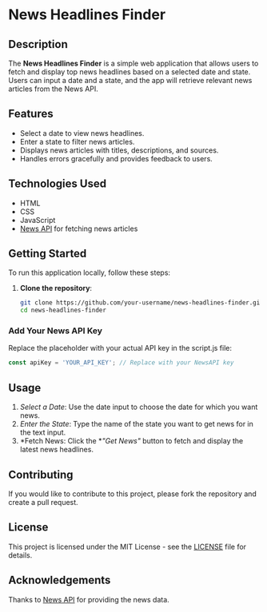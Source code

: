 # News Headlines Finder

## Description

The **News Headlines Finder** is a simple web application that allows users to fetch and display top news headlines based on a selected date and state. Users can input a date and a state, and the app will retrieve relevant news articles from the News API.

## Features

- Select a date to view news headlines.
- Enter a state to filter news articles.
- Displays news articles with titles, descriptions, and sources.
- Handles errors gracefully and provides feedback to users.

## Technologies Used

- HTML
- CSS
- JavaScript
- [News API](https://newsapi.org/) for fetching news articles

## Getting Started

To run this application locally, follow these steps:

1. **Clone the repository**:
   ```bash
   git clone https://github.com/your-username/news-headlines-finder.git
   cd news-headlines-finder
   ```
### Add Your News API Key

Replace the placeholder with your actual API key in the script.js file:

```javascript
const apiKey = 'YOUR_API_KEY'; // Replace with your NewsAPI key
```
## Usage

1. *Select a Date*: Use the date input to choose the date for which you want news.
2. *Enter the State*: Type the name of the state you want to get news for in the text input.
3. *Fetch News: Click the **"Get News"* button to fetch and display the latest news headlines.



## Contributing

If you would like to contribute to this project, please fork the repository and create a pull request.

## License

This project is licensed under the MIT License - see the [LICENSE](LICENSE) file for details.

## Acknowledgements

Thanks to [News API](https://newsapi.org/) for providing the news data.
